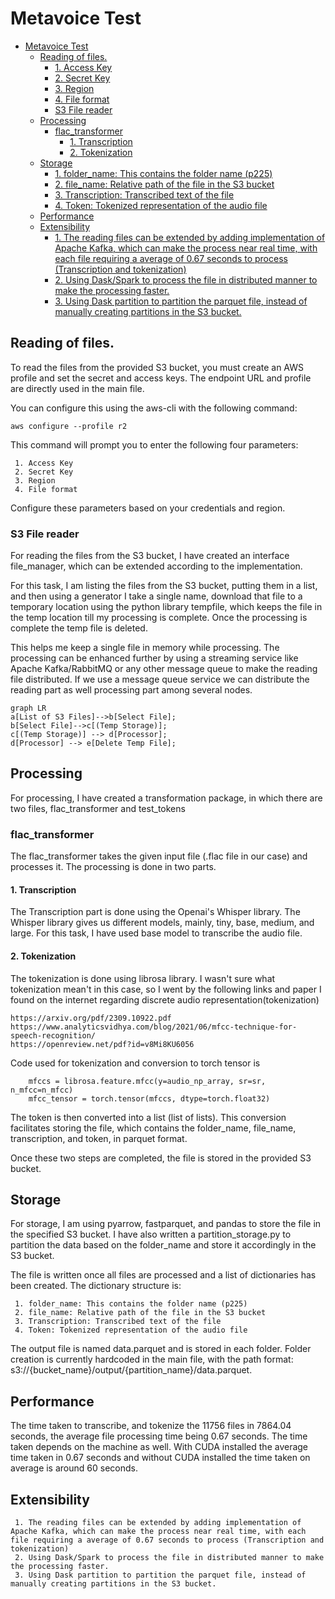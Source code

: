 # Metavoice Test

<!-- TOC -->
* [Metavoice Test](#metavoice-test)
  * [Reading of files.](#reading-of-files-)
      * [1. Access Key](#1-access-key)
      * [2. Secret Key](#2-secret-key)
      * [3. Region](#3-region)
      * [4. File format](#4-file-format)
    * [S3 File reader](#s3-file-reader)
  * [Processing](#processing)
    * [flac_transformer](#flactransformer)
      * [1. Transcription](#1-transcription)
      * [2. Tokenization](#2-tokenization)
  * [Storage](#storage)
      * [1. folder_name: This contains the folder name (p225)](#1-foldername-this-contains-the-folder-name-p225)
      * [2. file_name: Relative path of the file in the S3 bucket](#2-filename-relative-path-of-the-file-in-the-s3-bucket)
      * [3. Transcription: Transcribed text of the file](#3-transcription-transcribed-text-of-the-file)
      * [4. Token: Tokenized representation of the audio file](#4-token-tokenized-representation-of-the-audio-file)
  * [Performance](#performance)
  * [Extensibility](#extensibility)
      * [1. The reading files can be extended by adding implementation of Apache Kafka, which can make the process near real time, with each file requiring a average of 0.67 seconds to process (Transcription and tokenization)](#1-the-reading-files-can-be-extended-by-adding-implementation-of-apache-kafka-which-can-make-the-process-near-real-time-with-each-file-requiring-a-average-of-067-seconds-to-process-transcription-and-tokenization)
      * [2. Using Dask/Spark to process the file in distributed manner to make the processing faster.](#2-using-daskspark-to-process-the-file-in-distributed-manner-to-make-the-processing-faster-)
      * [3. Using Dask partition to partition the parquet file, instead of manually creating partitions in the S3 bucket.](#3-using-dask-partition-to-partition-the-parquet-file-instead-of-manually-creating-partitions-in-the-s3-bucket)
<!-- TOC -->


## Reading of files. 
To read the files from the provided S3 bucket, you must create an AWS profile and set the secret and access keys. The endpoint URL and profile are directly used in the main file.

You can configure this using the aws-cli with the following command:
````
aws configure --profile r2
````
This command will prompt you to enter the following four parameters: 

````
 1. Access Key
 2. Secret Key
 3. Region
 4. File format
````
Configure these parameters based on your credentials and region.

### S3 File reader
For reading the files from the S3 bucket, I have created an interface file_manager, which can be extended according to the implementation. 


For this task, I am listing the files from the S3 bucket, putting them in a list, and then using a generator I take a single name, download that file to a temporary location using the python library tempfile, which keeps the file in the temp location till my processing is complete. Once the processing is complete the temp file is deleted.

This helps me keep a single file in memory while processing. The processing can be enhanced further by using a streaming service like Apache Kafka/RabbitMQ or any other message queue to make the reading file distributed. 
If we use a message queue service we can distribute the reading part as well processing part among several nodes.


```mermaid
graph LR
a[List of S3 Files]-->b[Select File];
b[Select File]-->c[(Temp Storage)];
c[(Temp Storage)] --> d[Processor];
d[Processor] --> e[Delete Temp File];
```
## Processing
For processing, I have created a transformation package, in which there are two files, flac_transformer and test_tokens
### flac_transformer
The flac_transformer takes the given input file (.flac file in our case) and processes it. The processing is done in two parts.
#### 1. Transcription
The Transcription part is done using the Openai's Whisper library. The Whisper library gives us different models, mainly, tiny, base, medium, and large. For this task, I have used base model to transcribe the audio file.
#### 2. Tokenization
The tokenization is done using librosa library. I wasn't sure what tokenization mean't in this case, so I went by the following links and paper I found on the internet regarding discrete audio representation(tokenization)
````
https://arxiv.org/pdf/2309.10922.pdf
https://www.analyticsvidhya.com/blog/2021/06/mfcc-technique-for-speech-recognition/
https://openreview.net/pdf?id=v8Mi8KU6056
````
Code used for tokenization and conversion to torch tensor is 
````
    mfccs = librosa.feature.mfcc(y=audio_np_array, sr=sr, n_mfcc=n_mfcc)
    mfcc_tensor = torch.tensor(mfccs, dtype=torch.float32)
````
The token is then converted into a list (list of lists). This conversion facilitates storing the file, which contains the folder_name, file_name, transcription, and token, in parquet format.

Once these two steps are completed, the file is stored in the provided S3 bucket.
## Storage
For storage, I am using pyarrow, fastparquet, and pandas to store the file in the specified S3 bucket. I have also written a partition_storage.py to partition the data based on the folder_name and store it accordingly in the S3 bucket.

The file is written once all files are processed and a list of dictionaries has been created. The dictionary structure is:
````
 1. folder_name: This contains the folder name (p225)
 2. file_name: Relative path of the file in the S3 bucket
 3. Transcription: Transcribed text of the file
 4. Token: Tokenized representation of the audio file
````
The output file is named data.parquet and is stored in each folder. Folder creation is currently hardcoded in the main file, with the path format: s3://{bucket_name}/output/{partition_name}/data.parquet.
## Performance
The time taken to transcribe, and tokenize the 11756 files in 7864.04 seconds, the average file processing time being 0.67 seconds.
The time taken depends on the machine as well. With CUDA installed the average time taken in 0.67 seconds and without CUDA installed the time taken on average is around 60 seconds. 


## Extensibility
````
 1. The reading files can be extended by adding implementation of Apache Kafka, which can make the process near real time, with each file requiring a average of 0.67 seconds to process (Transcription and tokenization)
 2. Using Dask/Spark to process the file in distributed manner to make the processing faster. 
 3. Using Dask partition to partition the parquet file, instead of manually creating partitions in the S3 bucket.
````